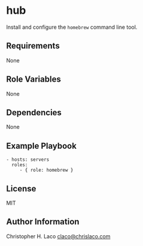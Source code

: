 hub
===

Install and configure the `homebrew` command line tool.

Requirements
------------

None

Role Variables
--------------

None

Dependencies
------------

None

Example Playbook
----------------

    - hosts: servers
      roles:
         - { role: homebrew }

License
-------

MIT

Author Information
------------------

Christopher H. Laco <claco@chrislaco.com>
